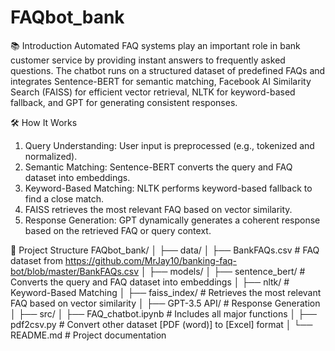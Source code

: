 # FAQbot_bank
📚 Introduction
Automated FAQ systems play an important role in bank customer service by providing instant answers to frequently asked questions. The chatbot runs on a structured dataset of predefined FAQs and integrates Sentence-BERT for semantic matching, Facebook AI Similarity Search (FAISS) for efficient vector retrieval, NLTK for keyword-based fallback, and GPT for generating consistent responses.

🛠️ How It Works
1. Query Understanding: User input is preprocessed (e.g., tokenized and normalized).
2. Semantic Matching: Sentence-BERT converts the query and FAQ dataset into embeddings.
3. Keyword-Based Matching: NLTK performs keyword-based fallback to find a close match.
4. FAISS retrieves the most relevant FAQ based on vector similarity.
5. Response Generation: GPT dynamically generates a coherent response based on the retrieved FAQ or query context.

📂 Project Structure
FAQbot_bank/
│
├── data/
│   ├── BankFAQs.csv         # FAQ dataset from https://github.com/MrJay10/banking-faq-bot/blob/master/BankFAQs.csv
│
├── models/
│   ├── sentence_bert/          # Converts the query and FAQ dataset into embeddings
│   ├── nltk/                   # Keyword-Based Matching
│   ├── faiss_index/            # Retrieves the most relevant FAQ based on vector similarity
│   ├── GPT-3.5 API/            # Response Generation
│
├── src/
│   ├── FAQ_chatbot.ipynb       # Includes all major functions
│   ├── pdf2csv.py              # Convert other dataset [PDF (word)] to [Excel] format
│
└── README.md                   # Project documentation
